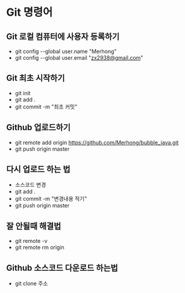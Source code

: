 # Git 명령어

## Git 로컬 컴퓨터에 사용자 등록하기

- git config --global user.name "Merhong"
- git config --global user.email "zx2938@gmail.com"

## Git 최초 시작하기

- git init
- git add .
- git commit -m "최초 커밋"

## Github 업로드하기

- git remote add origin https://github.com/Merhong/bubble_java.git
- git push origin master

## 다시 업로드 하는 법

- 소스코드 변경
- git add .
- git commit -m "변경내용 적기"
- git push origin master

## 잘 안될때 해결법

- git remote -v
- git remote rm origin

## Github 소스코드 다운로드 하는법
- git clone 주소